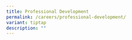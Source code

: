 ```yaml
---
title: Professional Development
permalink: /careers/professional-development/
variant: tiptap
description: ""
---
```

